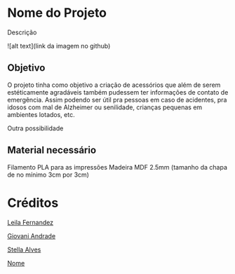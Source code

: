 # Nome do Projeto

Descrição

![alt text](link da imagem no github)


## Objetivo

O projeto tinha como objetivo a criação de acessórios que além de serem estéticamente agradáveis também pudessem ter informações de contato de emergência. Assim podendo ser útil pra pessoas em caso de acidentes, pra idosos com mal de Alzheimer ou senilidade, crianças pequenas em ambientes lotados, etc.

Outra possibilidade 

## Material necessário

Filamento PLA para as impressões
Madeira MDF 2.5mm (tamanho da chapa de no mínimo 3cm por 3cm)


# Créditos

[Leila Fernandez](www.behance.net/leilaffern75da)

[Giovani Andrade](https://github.com/giovaniandrade)

[Stella Alves](www.artstation.com/kwakbyeol)

[Nome](https://www.linkedin.com/company/institutohub)


